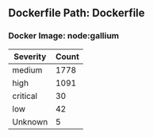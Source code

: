 ## Dockerfile Path: Dockerfile

### Docker Image: node:gallium
| Severity | Count |
|----------|-------|
| medium | 1778 |
| high | 1091 |
| critical | 30 |
| low | 42 |
| Unknown | 5 |
